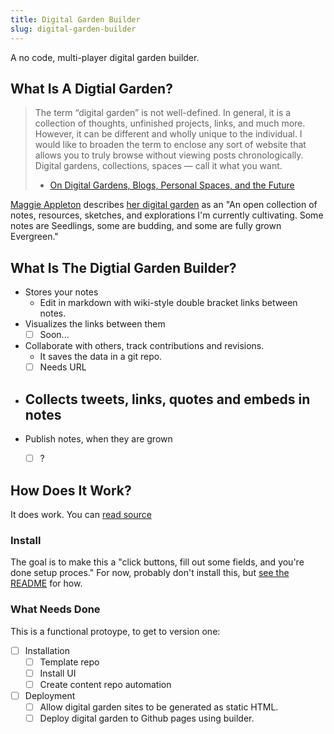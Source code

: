 ```yaml
---
title: Digital Garden Builder 
slug: digital-garden-builder
---
```


A no code, multi-player digital garden builder.



## What Is A Digtial Garden?

> The term “digital garden” is not well-defined. In general, it is a collection of thoughts, unfinished projects, links, and much more. However, it can be different and wholly unique to the individual. I would like to broaden the term to enclose any sort of website that allows you to truly browse without viewing posts chronologically. Digital gardens, collections, spaces — call it what you want.
>   - [On Digital Gardens, Blogs, Personal Spaces, and the Future](https://wptavern.com/on-digital-gardens-blogs-personal-spaces-and-the-future)


[Maggie Appleton](https://maggieappleton.com/) describes [her digital garden](https://maggieappleton.com/garden/) as an "An open collection of notes, resources, sketches, and explorations I'm currently cultivating. Some notes are Seedlings, some are budding, and some are fully grown Evergreen."

## What Is The Digtial Garden Builder?

- Stores your notes
  - Edit in markdown with wiki-style double bracket links between notes.
- Visualizes the links between them
  - [ ] Soon...
- Collaborate with others, track contributions and revisions.
  - It saves the data in a git repo.
  - [ ] Needs URL
- Collects tweets, links, quotes and embeds in notes
  - 
- Publish notes, when they are grown
  - [ ] ?
  

## How Does It Work?

It does work. You can [read source](https://github.com/Shelob9/garden-cms)

### Install

The goal is to make this a "click buttons, fill out some fields, and you're done setup proces." For now, probably don't install this, but [see the README](https://github.com/Shelob9/garden-cms/blob/main/README.md) for how.

### What Needs Done

This is a functional protoype, to get to version one:

- [ ] Installation
  - [ ] Template repo
  - [ ] Install UI
  - [ ] Create content repo automation
- [ ] Deployment
  - [ ] Allow digital garden sites to be generated as static HTML.
  - [ ] Deploy digital garden to Github pages using builder.
